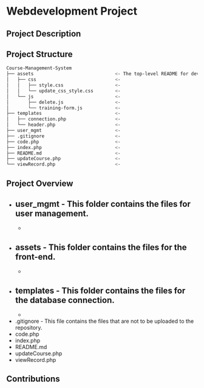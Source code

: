 # Webdevelopment Project

## Project Description


## Project Structure
```bash
Course-Management-System
├── assets                              <- The top-level README for developers/collaborators using this project.
│   ├── css                             <-
│   │   ├── style.css                   <-
│   │   └── update_css_style.css        <-
│   └── js                              <-
│       ├── delete.js                   <-
│       └── training-form.js            <-
├── templates                           <-
│   ├── connection.php                  <-
│   └── header.php                      <-
├── user_mgmt                           <-
├── .gitignore                          <-
├── code.php                            <-
├── index.php                           <-
├── README.md                           <-
├── updateCourse.php                    <-
└── viewRecord.php                      <-
```

## Project Overview
- user_mgmt                 - This folder contains the files for user management.
    - 
    -
- assets                    - This folder contains the files for the front-end.
    -
    -
- templates                 - This folder contains the files for the database connection.
    -
    -
- .gitignore                - This file contains the files that are not to be uploaded to the repository.
- code.php
- index.php
- README.md
- updateCourse.php
- viewRecord.php

## Contributions

